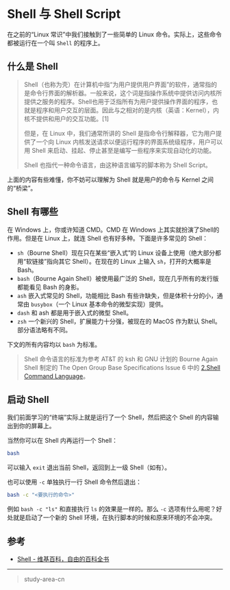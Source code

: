 # Shell 与 Shell Script

在之前的“Linux 常识”中我们接触到了一些简单的 Linux 命令。实际上，这些命令都被运行在一个叫 `Shell` 的程序上。

## 什么是 Shell

> Shell（也称为壳）在计算机中指“为用户提供用户界面”的软件，通常指的是命令行界面的解析器。一般来说，这个词是指操作系统中提供访问内核所提供之服务的程序。Shell也用于泛指所有为用户提供操作界面的程序，也就是程序和用户交互的层面。因此与之相对的是内核（英语：Kernel），内核不提供和用户的交互功能。[1]
>
> 但是，在 Linux 中，我们通常所讲的 Shell 是指命令行解释器，它为用户提供了一个向 Linux 内核发送请求以便运行程序的界面系统级程序，用户可以用 Shell 来启动、挂起、停止甚至是编写一些程序来实现自动化的功能。
>
> Shell 也指代一种命令语言，由这种语言编写的脚本称为 Shell Script。

上面的内容有些难懂，你不妨可以理解为 Shell 就是用户的命令与 Kernel 之间的“桥梁”。

## Shell 有哪些

在 Windows 上，你或许知道 CMD。CMD 在 Windows 上其实就扮演了Shell的作用。但是在 Linux 上，就连 Shell 也有好多种。下面是许多常见的 Shell：

- `sh`（Bourne Shell）现在只在某些“嵌入式”的 Linux 设备上使用（绝大部分都用“软链接”指向其它 Shell）。在现在的 Linux 上输入 `sh`，打开的大概率是 Bash。
- `bash`（Bourne Again Shell）被使用最广泛的 Shell，现在几乎所有的发行版都能看见 Bash 的身影。
- `ash` 嵌入式常见的 Shell，功能相比 Bash 有些许缺失，但是体积十分的小，通常由 `busybox`（一个 Linux 基本命令的微型实现）提供。
- `dash` 和 ash 都是用于嵌入式的微型 Shell。
- `zsh` 一个新兴的 Shell，扩展能力十分强，被现在的 MacOS 作为默认 Shell。部分语法略有不同。

下文的所有内容均以 `bash` 为标准。

> Shell 命令语言的标准为参考 AT&T 的 ksh 和 GNU 计划的 Bourne Again Shell 制定的 The Open Group Base Specifications Issue 6 中的 [2.Shell Command Language](https://pubs.opengroup.org/onlinepubs/9690949599/utilities/xcu_chap02.html)。

## 启动 Shell

我们前面学习的“终端”实际上就是运行了一个 Shell，然后把这个 Shell 的内容输出到你的屏幕上。

当然你可以在 Shell 内再运行一个 Shell：

```bash
bash
```

可以输入 `exit` 退出当前 Shell，返回到上一级 Shell（如有）。

也可以使用 `-c` 单独执行一行 Shell 命令然后退出：

```bash
bash -c "<要执行的命令>"
```

例如 `bash -c "ls"` 和直接执行 `ls` 的效果是一样的。那么 `-c` 选项有什么用呢？好处就是启动了一个新的 Shell 环境，在执行脚本的时候和原来环境的不会冲突。

## 参考

- [Shell - 维基百科，自由的百科全书](https://zh.wikipedia.org/wiki/Shell)

---

> study-area-cn

